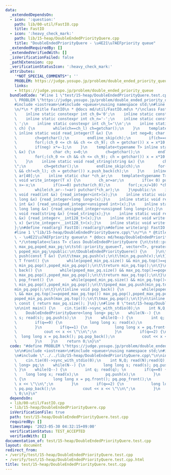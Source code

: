 ```yaml
---
data:
  _extendedDependsOn:
  - icon: ':question:'
    path: lib/00-util/FastIO.cpp
    title: FastIO
  - icon: ':heavy_check_mark:'
    path: lib/15-heap/DoubleEndedPriorityQuere.cpp
    title: "DoubleEndedPriorityQuere - \u4E21\u7AEFpriority queue"
  _extendedRequiredBy: []
  _extendedVerifiedWith: []
  _isVerificationFailed: false
  _pathExtension: cpp
  _verificationStatusIcon: ':heavy_check_mark:'
  attributes:
    '*NOT_SPECIAL_COMMENTS*': ''
    PROBLEM: https://judge.yosupo.jp/problem/double_ended_priority_queue
    links:
    - https://judge.yosupo.jp/problem/double_ended_priority_queue
  bundledCode: "#line 1 \"test/15-heap/DoubleEndedPriorityQuere.test.cpp\"\n#define\
    \ PROBLEM \"https://judge.yosupo.jp/problem/double_ended_priority_queue\"\n\n\
    #include <iostream>\n#include <queue>\nusing namespace std;\n#line 1 \"lib/00-util/FastIO.cpp\"\
    \n/*\n * @title FastIO\n * @docs md/util/FastIO.md\n */\nclass FastIO{\nprivate:\n\
    \    inline static constexpr int ch_0='0';\n    inline static constexpr int ch_9='9';\n\
    \    inline static constexpr int ch_n='-';\n    inline static constexpr int ch_s='\
    \ ';\n    inline static constexpr int ch_l='\\n';\n    inline static void endline_skip(char&\
    \ ch) {\n        while(ch==ch_l) ch=getchar();\n    }\n    template<typename T>\
    \ inline static void read_integer(T &x) {\n        int neg=0; char ch; x=0;\n\
    \        ch=getchar();\n        endline_skip(ch);\n        if(ch==ch_n) neg=1,ch=getchar();\n\
    \        for(;(ch_0 <= ch && ch <= ch_9); ch = getchar()) x = x*10 + (ch-ch_0);\n\
    \        if(neg) x*=-1;\n    }\n    template<typename T> inline static void read_unsigned_integer(T\
    \ &x) {\n        char ch; x=0;\n        ch=getchar();\n        endline_skip(ch);\n\
    \        for(;(ch_0 <= ch && ch <= ch_9); ch = getchar()) x = x*10 + (ch-ch_0);\n\
    \    }\n    inline static void read_string(string &x) {\n        char ch; x=\"\
    \";\n        ch=getchar();\n        endline_skip(ch);\n        for(;(ch != ch_s\
    \ && ch!=ch_l); ch = getchar()) x.push_back(ch);\n    }\n    inline static char\
    \ ar[40];\n    inline static char *ch_ar;\n    template<typename T> inline static\
    \ void write_integer(T x) {\n        ch_ar=ar;\n        if(x< 0) putchar(ch_n),\
    \ x=-x;\n        if(x==0) putchar(ch_0);\n        for(;x;x/=10) *ch_ar++=(ch_0+x%10);\n\
    \        while(ch_ar--!=ar) putchar(*ch_ar);\n    }\npublic:\n    inline static\
    \ void read(int &x) {read_integer<int>(x);}\n    inline static void read(long\
    \ long &x) {read_integer<long long>(x);}\n    inline static void read(unsigned\
    \ int &x) {read_unsigned_integer<unsigned int>(x);}\n    inline static void read(unsigned\
    \ long long &x) {read_unsigned_integer<unsigned long long>(x);}\n    inline static\
    \ void read(string &x) {read_string(x);}\n    inline static void read(__int128_t\
    \ &x) {read_integer<__int128_t>(x);}\n    inline static void write(__int128_t\
    \ x) {write_integer<__int128_t>(x);}\n    inline static void write(char x) {putchar(x);}\n\
    };\n#define read(arg) FastIO::read(arg)\n#define write(arg) FastIO::write(arg)\n\
    #line 1 \"lib/15-heap/DoubleEndedPriorityQuere.cpp\"\n/*\n * @title DoubleEndedPriorityQuere\
    \ - \u4E21\u7AEFpriority queue\n * @docs md/heap/DoubleEndedPriorityQuere.md\n\
    \ */\ntemplate<class T> class DoubleEndedPriorityQuere {\n\tstd::priority_queue<T>\
    \ max_pq,poped_max_pq;\n\tstd::priority_queue<T, vector<T>, greater<T> > min_pq,\
    \ poped_min_pq;\npublic:\n\tDoubleEndedPriorityQuere() {\n    }\n\tinline void\
    \ push(const T &v) {\n\t\tmax_pq.push(v);\n\t\tmin_pq.push(v);\n\t}\n\tinline\
    \ T front() {\n        while(poped_min_pq.size() && min_pq.top()==poped_min_pq.top())\
    \ min_pq.pop(),poped_min_pq.pop();\n\t\treturn min_pq.top();\n\t}\n\tinline T\
    \ back() {\n        while(poped_max_pq.size() && max_pq.top()==poped_max_pq.top())\
    \ max_pq.pop(),poped_max_pq.pop();\n\t\treturn max_pq.top();\n\t}\n\tinline void\
    \ pop_front() {\n        while(poped_min_pq.size() && min_pq.top()==poped_min_pq.top())\
    \ min_pq.pop(),poped_min_pq.pop();\n\t\tpoped_max_pq.push(min_pq.top());\n\t\t\
    min_pq.pop();\n\t}\n\tinline void pop_back() {\n        while(poped_max_pq.size()\
    \ && max_pq.top()==poped_max_pq.top()) max_pq.pop(),poped_max_pq.pop();\n\t\t\
    poped_min_pq.push(max_pq.top());\n\t\tmax_pq.pop();\n\t}\n\tinline size_t size()\
    \ const { return max_pq.size(); }\n};\n#line 8 \"test/15-heap/DoubleEndedPriorityQuere.test.cpp\"\
    \n\nint main() {\n    cin.tie(0)->sync_with_stdio(0);\n    int N,Q; read(N);read(Q);\n\
    \    DoubleEndedPriorityQuere<long long> pq;\n    while(N--) {\n        long long\
    \ s; read(s); pq.push(s);\n    }\n    while(Q--) {\n        int q; read(q); \n\
    \        if(q==0) {\n            long long x; read(x);\n            pq.push(x);\n\
    \        }\n        if(q==1) {\n            long long x = pq.front(); pq.pop_front();\n\
    \            cout << x << \"\\n\";\n        }\n        if(q==2) {\n          \
    \  long long x = pq.back(); pq.pop_back();\n            cout << x << \"\\n\";\n\
    \        }\n    }\n    return 0;\n}\n"
  code: "#define PROBLEM \"https://judge.yosupo.jp/problem/double_ended_priority_queue\"\
    \n\n#include <iostream>\n#include <queue>\nusing namespace std;\n#include \"../../lib/00-util/FastIO.cpp\"\
    \n#include \"../../lib/15-heap/DoubleEndedPriorityQuere.cpp\"\n\nint main() {\n\
    \    cin.tie(0)->sync_with_stdio(0);\n    int N,Q; read(N);read(Q);\n    DoubleEndedPriorityQuere<long\
    \ long> pq;\n    while(N--) {\n        long long s; read(s); pq.push(s);\n   \
    \ }\n    while(Q--) {\n        int q; read(q); \n        if(q==0) {\n        \
    \    long long x; read(x);\n            pq.push(x);\n        }\n        if(q==1)\
    \ {\n            long long x = pq.front(); pq.pop_front();\n            cout <<\
    \ x << \"\\n\";\n        }\n        if(q==2) {\n            long long x = pq.back();\
    \ pq.pop_back();\n            cout << x << \"\\n\";\n        }\n    }\n    return\
    \ 0;\n}\n"
  dependsOn:
  - lib/00-util/FastIO.cpp
  - lib/15-heap/DoubleEndedPriorityQuere.cpp
  isVerificationFile: true
  path: test/15-heap/DoubleEndedPriorityQuere.test.cpp
  requiredBy: []
  timestamp: '2023-05-30 04:32:15+09:00'
  verificationStatus: TEST_ACCEPTED
  verifiedWith: []
documentation_of: test/15-heap/DoubleEndedPriorityQuere.test.cpp
layout: document
redirect_from:
- /verify/test/15-heap/DoubleEndedPriorityQuere.test.cpp
- /verify/test/15-heap/DoubleEndedPriorityQuere.test.cpp.html
title: test/15-heap/DoubleEndedPriorityQuere.test.cpp
---
```

